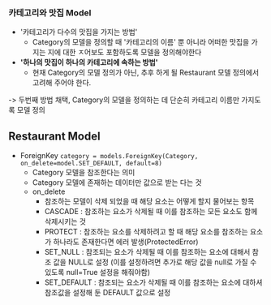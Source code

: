 ### 카테고리와 맛집 Model
- '카테고리가 다수의 맛집을 가지는 방법'
	- Category의 모델을 정의할 때 '카테고리의 이름' 뿐 아니라 어떠한 맛집을 가지는 지에 대한 ㅈ어보도 포함하도록 모델을 정의해야한다
- **'하나의 맛집이 하나의 카테고리에 속하는 방법'**
	- 현재 Category의 모델 정의가 아닌, 추후 하게 될 Restaurant 모델 정의에서 고려해 주어야 한다.

-> 두번째 방법 채택, Category의 모델을 정의하는 데 단순히 카테고리 이름만 가지도록 모델 정의

## Restaurant Model
- ForeignKey
	`category = models.ForeignKey(Category, on_delete=model.SET_DEFAULT, default=8)`
	- Category 모델을 참조한다는 의미
	- Category 모델에 존재하는 데이터만 값으로 받는 다는 것
	- on_delete
		- 참조하는 모델이 삭제 되었을 때 해당 요소는 어떻게 할지 물어보는 항목
		- CASCADE : 참조하는 요소가 삭제될 때 이를 참조하는 모든 요소도 함께 삭제시키는 것
		- PROTECT : 참조하는 요소를 삭제하려고 할 때 해당 요소를 참조하는 요소가 하나라도 존재한다면 에러 발생(ProtectedError)
		- SET_NULL : 참조되는 요소가 삭제될 때 이를 참조하는 요소에 대해서 참조 값을 NULL로 설정 (이를 설정하려면 추가로 해당 값을 null로 가질 수 있도록 null=True 설정을 해줘야함)
		- SET_DEFAULT : 참조되는 요소가 삭제될 때 이를 참조하는 요소에 대하셔 참조값을 설정해 둔 DEFAULT 값으로 설정

